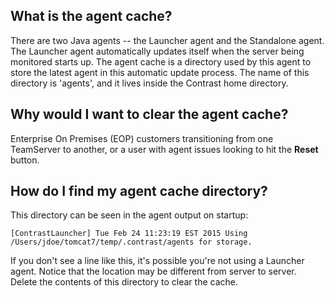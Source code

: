 <!--
title: "How to clear your agent cache"
description: "Troubleshooting the Java Agent Cache"
tags: "troubleshoot java agent clear cache"
-->

## What is the agent cache?
There are two Java agents -- the Launcher agent and the Standalone agent. The Launcher agent automatically updates itself when the server being monitored starts up. The agent cache is a directory used by this agent to store the latest agent in this automatic update process. The name of this directory is 'agents', and it lives inside the Contrast home directory. 
 
## Why would I want to clear the agent cache?
Enterprise On Premises (EOP) customers transitioning from one TeamServer to another, or a user with agent issues looking to hit the **Reset** button.
 
## How do I find my agent cache directory?
This directory can be seen in the agent output on startup:

````
[ContrastLauncher] Tue Feb 24 11:23:19 EST 2015 Using /Users/jdoe/tomcat7/temp/.contrast/agents for storage. 
````

If you don't see a line like this, it's possible you're not using a Launcher agent. Notice that the location may be different from server to server.
Delete the contents of this directory to clear the cache. 
